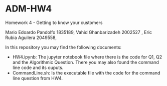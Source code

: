 # ADM-HW4
Homework 4 - Getting to know your customers

Mario Edoardo Pandolfo 1835189, Vahid Ghanbarizadeh 2002527 ,  Eric Rubia Aguilera 2049558,

In this repository you may find the following documents:

-  HW4.ipynb: The jupyter notebook file where there is the code for Q1, Q2 and the Algorithmic Question. There you may also found the command line code and its ouputs.
- CommandLine.sh: Is the executable file with the code for the command line question from HW4.

